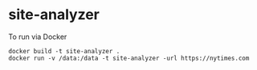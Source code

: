 # site-analyzer

To run via Docker

    docker build -t site-analyzer .
    docker run -v /data:/data -t site-analyzer -url https://nytimes.com
